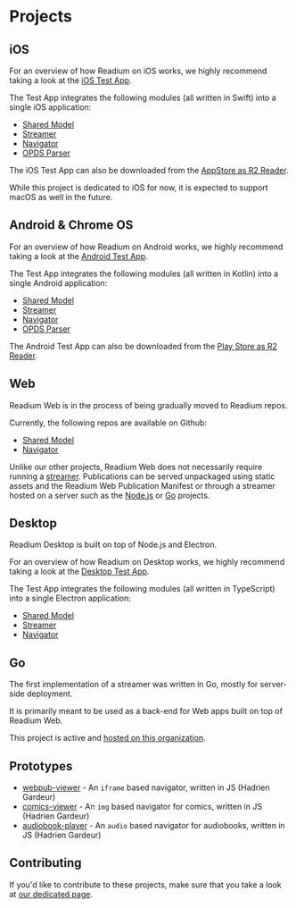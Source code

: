 # Projects

## iOS

For an overview of how Readium on iOS works, we highly recommend taking a look at the [iOS Test App](https://github.com/readium/r2-testapp-swift).

The Test App integrates the following modules (all written in Swift) into a single iOS application:

* [Shared Model](https://github.com/readium/r2-shared-swift)
* [Streamer](https://github.com/readium/r2-streamer-swift)
* [Navigator](https://github.com/readium/r2-navigator-swift)
* [OPDS Parser](https://github.com/readium/readium-opds-swift)

The iOS Test App can also be downloaded from the [AppStore as R2 Reader](https://itunes.apple.com/us/app/r2-reader/id1363963230).

While this project is dedicated to iOS for now, it is expected to support macOS as well in the future.

## Android & Chrome OS

For an overview of how Readium on Android works, we highly recommend taking a look at the [Android Test App](https://github.com/readium/r2-testapp-kotlin).

The Test App integrates the following modules (all written in Kotlin) into a single Android application:

* [Shared Model](https://github.com/readium/r2-shared-kotlin)
* [Streamer](https://github.com/readium/r2-streamer-kotlin)
* [Navigator](https://github.com/readium/r2-navigator-kotlin)
* [OPDS Parser](https://github.com/readium/r2-opds-kotlin)

The Android Test App can also be downloaded from the [Play Store as R2 Reader](https://play.google.com/store/apps/details?id=org.readium.r2reader&hl=en_US).

## Web

Readium Web is in the process of being gradually moved to Readium repos.

Currently, the following repos are available on Github:

* [Shared Model](https://github.com/evidentpoint/r2-webpub-model-js)
* [Navigator](https://github.com/evidentpoint/r2-navigator-web)

Unlike our other projects, Readium Web does not necessarily require running a [streamer](streamer/).
Publications can be served unpackaged using static assets and the Readium Web Publication Manifest or through a streamer hosted on a server such as the [Node.js](https://github.com/readium/r2-streamer-js) or [Go](https://github.com/readium/r2-streamer-go) projects.

## Desktop

Readium Desktop is built on top of Node.js and Electron.

For an overview of how Readium on Desktop works, we highly recommend taking a look at the [Desktop Test App](https://github.com/readium/r2-testapp-js).

The Test App integrates the following modules (all written in TypeScript) into a single Electron application:

* [Shared Model](https://github.com/readium/r2-shared-kotlin)
* [Streamer](https://github.com/readium/r2-streamer-js)
* [Navigator](https://github.com/readium/r2-shared-js)

## Go

The first implementation of a streamer was written in Go, mostly for server-side deployment.

It is primarily meant to be used as a back-end for Web apps built on top of Readium Web.

This project is active and [hosted on this organization](https://github.com/readium/r2-streamer-go).

## Prototypes

* [webpub-viewer](https://github.com/HadrienGardeur/webpub-viewer) - An `iframe` based navigator, written in JS (Hadrien Gardeur)
* [comics-viewer](https://github.com/HadrienGardeur/comics-viewer) - An `img` based navigator for comics, written in JS (Hadrien Gardeur)
* [audiobook-player](https://github.com/HadrienGardeur/audiobook-player) - An `audio` based navigator for audiobooks, written in JS (Hadrien Gardeur)

## Contributing

If you'd like to contribute to these projects, make sure that you take a look at [our dedicated page](https://readium.org/development/contributing/).
